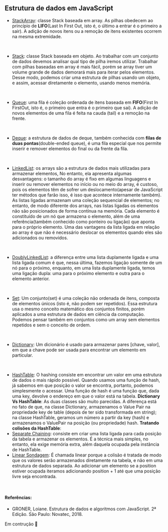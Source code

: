 ## Estrutura de dados em JavaScript

* [StackArray](https://github.com/cleosilva/estruturas-dados-javascript/blob/main/estruturas-dados/StackArray.js): classe Stack baseada em array. As pilhas obedecem ao princípio de **LIFO**(Last In First Out, isto é, o último a entrar é o primeiro a sair). A adição de novos itens ou a remoção de itens existentes ocorrem na mesma extremidade.
</br>

* [Stack](https://github.com/cleosilva/estruturas-dados-javascript/blob/main/estruturas-dados/Stack.js): classe Stack baseada em objeto. Ao trabalhar com um conjunto de dados devemos analisar qual tipo de pilha iremos utilizar. Trabalhar com pilhas baseadas em array é mais fácil, porém se array tiver um volume grande de dados demorará mais para iterar pelos elementos. Desse modo, podemos criar uma estrutura de pilhas usando um objeto, e assim, acessar diretamente o elemento, usando menos memória. 
</br>

* [Queue](https://github.com/cleosilva/estruturas-dados-javascript/blob/main/estruturas-dados/Queue.js): uma fila é coleção ordenada de itens baseada em **FIFO**(First In FirstOut, isto é, o primeiro que entra é o primeiro que sai). A adição de novos elementos de uma fila é feita na cauda (tail) e a remoção na frente.
</br>

* [Deque](https://github.com/cleosilva/estruturas-dados-javascript/blob/main/estruturas-dados/Deque.js): a estrutura de dados de deque, também conhecida com **filas de duas pontas**(double-ended queue), é uma fila especial que nos permite inserir e remover elementos do final ou da frente da fila.
</br>

* [LinkedList](https://github.com/cleosilva/estruturas-dados-javascript/blob/main/estruturas-dados/LinkedList.js): os arrays são a estrutura de dados mais utilizadas para armazenar elementos, No entanto, ela apresenta algumas desvantagens: o tamanho do array é fixo em algumas linguagens e inserir ou remover elementos no início ou no meio do array, é custoso, pois os elementos têm de sofrer um deslocamento(apesar de JavaScript ter métodos que farão isso, é isso que acontece internamente também). As listas ligadas armazenam uma coleção sequencial de elementos; no entanto, de modo diferente dos arrays, nas listas ligadas os elementos não são posicionados de forma contínua na memória. Cada elemento é constituído de um nó que armazena o elemento, além de uma referência(também conhecido como ponteiro ou ligação) que aponta para o próprio elemento. Uma das vantagens da lista ligada em relação ao array é que não é necessário deslocar os elementos quando eles são adicionados ou removidos.
</br>

* [DoublyLinkedList](https://github.com/cleosilva/estruturas-dados-javascript/blob/main/estruturas-dados/DoublyLinkedList.js): a diferença entre uma lista duplamente ligada e uma lista ligada comum é que, nessa última, fazemos ligação somente de um nó para o próximo, enquanto, em uma lista duplamente ligada, temos uma ligação dupla: uma para o próximo elemento e outra para o elemento anterior.
</br>

* [Set](https://github.com/cleosilva/estruturas-dados-javascript/blob/main/estruturas-dados/Set.js): Um conjunto(set) é uma coleção não ordenada de itens, composta de elementos únicos (isto é, não podem ser repetidos). Essa estrutura usa o mesmo conceito matemático dos conjuntos finitos, porém aplicados a uma estrutura de dados em ciência da computação. Podemos pensar também em conjuntos como um array sem elementos repetidos e sem o conceito de ordem.
</br>

* [Dictionary](https://github.com/cleosilva/estruturas-dados-javascript/blob/main/estruturas-dados/Dictionary.js): Um dicionário é usado para armazenar pares [chave, valor], em que a chave pode ser usada para encontrar um elemento em particular.
</br>

* [HashTable](https://github.com/cleosilva/estruturas-dados-javascript/blob/main/estruturas-dados/HashTable.js): O hashing consiste em encontrar um valor em uma estrutura de dados o mais rápido possível. Quando usamos uma função de hash, já sabemos em que posição o valor se encontra, portanto, podemos simplesmente o acessar. Uma função de hash é uma função que, dada uma key, devolve o endereço em que o valor está na tabela.
<strong>Dictionary Vs HashTable</strong>: As duas classes são muito parecidas. A diferença está no fato de que, na classe Dictionary, armazenamos o Value Pair na propriedade key de table (depois de ter sido transformada em string); na classe HashTable, geramos um número a partir da key (hash) e armazenamos o ValuePair na posição (ou propriedade) hash.
**Tratando colisões da HashTable**: 
* [Separate Chaining](): consiste em criar uma lista ligada para cada posição da tabela e armazenar os elementos. É a técnica mais simples, no entanto, ela exige memória extra, além daquela ocupada pela instância de HashTable.
* [Linear Sondagem](): É chamada linear porque a colisão é tratada de modo que os valores serão armazenados diretamente na tabela, e não em uma estrutura de dados separada. Ao adicionar um elemento se a position estiver ocupada iteramos adicionando position + 1 até que uma posição livre seja encontrada.
</br>



#### Referências:
* GRONER, Loiane. Estrutura de dados e algoritmos com JavaScript. 2ª Edição. São Paulo: Novatec, 2018.

Em contrução 🚧 

